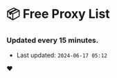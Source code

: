 # :package: Free Proxy List
### Updated every 15 minutes.

- Last updated: `2024-06-17 05:12`

:heart:
